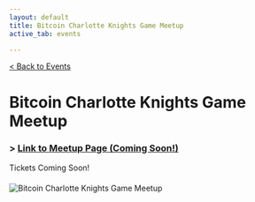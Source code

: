 ```yaml
---
layout: default
title: Bitcoin Charlotte Knights Game Meetup
active_tab: events

---
```


[< Back to Events](/events)

# Bitcoin Charlotte Knights Game Meetup

### > [Link to Meetup Page (Coming Soon!)](#)

Tickets Coming Soon!

<!-- https://checkout.opennode.com/p/8e945734-6289-4dbb-a9f2-c089dbbf6e3a -->

<!-- Pay $50 to @Liz-Parrish on Venmo  -->
<!-- Be sure to put your name, email and amount in the description! -->

<article style="margin:20px 0 50px">
<div class="row justify-content-center">
    <div class="col">
        <img src="/assets/img/posts/InstagramKnights2022.jpg" alt="Bitcoin Charlotte Knights Game Meetup" title="Bitcoin Charlotte Knights Game Meetup"/>
    </div>
</div>
</article>